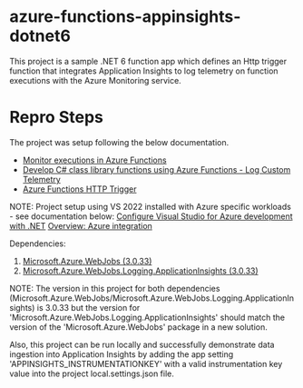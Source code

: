 # azure-functions-appinsights-dotnet6
This project is a sample .NET 6 function app which defines an Http trigger function that integrates Application Insights to log telemetry on function executions with the Azure Monitoring service.

# <h1>Repro Steps</h1>

The project was setup following the below documentation.

<ul>
  <li>
    <a href="https://docs.microsoft.com/en-us/azure/azure-functions/functions-monitoring" target="_blank">Monitor executions in Azure Functions</a>
  </li>
  <li>
    <a href="https://docs.microsoft.com/en-us/azure/azure-functions/functions-dotnet-class-library?tabs=v2%2Ccmd#log-custom-telemetry-in-c-functions" target="_blank">Develop C# class library functions using Azure Functions - Log Custom Telemetry</a>
  </li>
  <li>
    <a href="https://docs.microsoft.com/en-us/azure/azure-functions/functions-bindings-http-webhook-trigger?tabs=in-process%2Cfunctionsv2&pivots=programming-language-csharp" target="_blank">Azure Functions HTTP Trigger</a>
  </li>
</ul>

NOTE: Project setup using VS 2022 installed with Azure specific workloads - see documentation below:
<a href="https://docs.microsoft.com/en-us/dotnet/azure/configure-visual-studio" target="_blank">Configure Visual Studio for Azure development with .NET</a>
<a href="https://docs.microsoft.com/en-us/visualstudio/azure/overview-azure-integration?view=vs-2022" target="_blank">Overview: Azure integration</a>

Dependencies:
<ol>
  <li>
    <a href="https://www.nuget.org/packages/Microsoft.Azure.WebJobs" target="_blank">Microsoft.Azure.WebJobs (3.0.33)</a>
  </li>
  <li>
    <a href="https://www.nuget.org/packages/Microsoft.Azure.WebJobs.Logging.ApplicationInsights" target="_blank">Microsoft.Azure.WebJobs.Logging.ApplicationInsights (3.0.33)</a>
  </li>
</ol>

NOTE: The version in this project for both dependencies (Microsoft.Azure.WebJobs/Microsoft.Azure.WebJobs.Logging.ApplicationInsights) is 3.0.33 but the version for 'Microsoft.Azure.WebJobs.Logging.ApplicationInsights' should match the version of the 'Microsoft.Azure.WebJobs' package in a new solution.

Also, this project can be run locally and successfully demonstrate data ingestion into Application Insights by adding the app setting 'APPINSIGHTS_INSTRUMENTATIONKEY' with a valid instrumentation key value into the project local.settings.json file.
